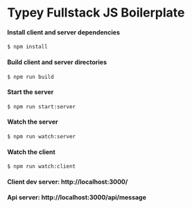 # Typey Fullstack JS Boilerplate

#### Install client and server dependencies
`
$ npm install
`

#### Build client and server directories
`
$ npm run build
`

#### Start the server
`
$ npm run start:server
`

#### Watch the server
`
$ npm run watch:server
`

#### Watch the client
`
$ npm run watch:client
`

#### Client dev server: http://localhost:3000/
#### Api server: http://localhost:3000/api/message
